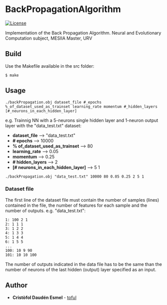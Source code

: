 # BackPropagationAlgorithm

[![License](https://img.shields.io/github/license/toful/BackPropagationAlgorithm?style=plastic)](https://github.com/toful/BackPropagationAlgorithm)

Implementation of the Back Propagation Algorithm. Neural and Evolutionary Computation subject, MESIIA Master, URV 


## Build
Use the Makefile available in the src folder:
```
$ make
```

## Usage
```
./backPropagation.obj dataset_file #_epochs %_of_dataset_used_as_trainset learning_rate momentum #_hidden_layers [#_neurons_in_each_hidden_layer] 
```
e.g. Trainnig NN with a 5-neurons single hidden layer and 1-neuron output layer with the "data_test.txt" dataset:<br />
* **dataset_file** --> "data_test.txt" 
* **# epochs** --> 10000
* **% of_dataset_used_as_trainset** --> 80
* **learning_rate** --> 0.05
* **momentum** --> 0.25
* **# hidden_layers** --> 2 
* **[# neurons_in_each_hidden_layer]** --> 5 1

```
./backPropagation.obj "data_test.txt" 10000 80 0.05 0.25 2 5 1 
```
### Dataset file
The first line of the dataset file must contain the number of samples (lines) contained in the file, the number of features for each sample and the number of outputs. e.g. "data_test.txt":

	1: 100 2 1
	2: 1 1 1
	3: 1 2 2
	4: 1 3 3
	5: 1 4 4
	6: 1 5 5  
	...
	100: 10 9 90
	101: 10 10 100

The number of outputs indicated in the data file has to be the same than the number of neurons of the last hidden (output) layer specified as an input.

## Author

* **Cristòfol Daudén Esmel** - [toful](https://github.com/toful)

